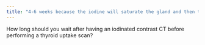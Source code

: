 ```yaml
---
title: "4-6 weeks because the iodine will saturate the gland and then the gland wont take up the Iodine 123 and you will get falsely low uptake counts."
---
```

How long should you wait after having an iodinated contrast CT before performing a thyroid uptake scan?

